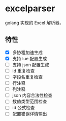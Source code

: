 # excelparser
golang 实现的 Excel 解析器。

## 特性
- [x] 多协程加速生成
- [x] 支持 lue 配置生成
- [ ] 支持 json 配置生成
- [ ] id 重复检查
- [ ] 字段名重复检查
- [ ] 行注释
- [ ] 列注释
- [ ] json 内容合法性检查
- [ ] 数值类型范围检查
- [ ] id 公式检查
- [ ] 配置错误详情输出
